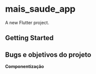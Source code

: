 # mais_saude_app

A new Flutter project.

## Getting Started

## Bugs e objetivos do projeto  

**Componentização**  

